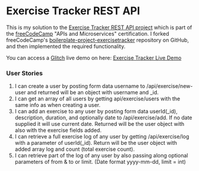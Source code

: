 # Exercise Tracker REST API

This is my solution to the
[Exercise Tracker REST API project](https://www.freecodecamp.org/learn/apis-and-microservices/apis-and-microservices-projects/exercise-tracker)
which is part of the [freeCodeCamp](https://www.freecodecamp.org) "APIs and Microservices" certification. I forked freeCodeCamp's
[boilerplate-project-exercisetracker](https://github.com/freeCodeCamp/boilerplate-project-exercisetracker)
repository on GitHub, and then implemented the required functionality.

You can access a [Glitch](https://glitch.com/) live demo on here:
[Exercise Tracker Live Demo](https://phaubertin-freecodecamp-exercise-tracker.glitch.me/)

### User Stories

1. I can create a user by posting form data username to /api/exercise/new-user and returned will be an object with username and _id.
2. I can get an array of all users by getting api/exercise/users with the same info as when creating a user.
3. I can add an exercise to any user by posting form data userId(_id), description, duration, and optionally date to /api/exercise/add. If no date supplied it will use current date. Returned will be the user object with also with the exercise fields added.
4. I can retrieve a full exercise log of any user by getting /api/exercise/log with a parameter of userId(_id). Return will be the user object with added array log and count (total exercise count).
5. I can retrieve part of the log of any user by also passing along optional parameters of from & to or limit. (Date format yyyy-mm-dd, limit = int)
